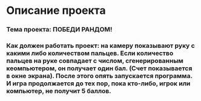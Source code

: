 # Описание проекта
### Тема проекта: ПОБЕДИ РАНДОМ!
### Как должен работать проект: на камеру показывают руку с какими либо количеством пальцев. Если  количество пальцев на руке совпадает с числом, сгенерированным кеомпьютером, он получает один бал. (Счет показывается в окне экрана). После этого опять запускается программа. И игра продолжается до тех пор, пока кто-либо, игрок или компьютер, не получит 5 баллов. 
